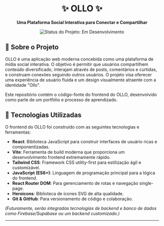 <h1 align="center">✨ OLLO ✨</h1>

<p align="center">
  <strong>Uma Plataforma Social Interativa para Conectar e Compartilhar</strong>
</p>

<p align="center">
  <img src="https://img.shields.io/badge/status-em%20desenvolvimento-yellow" alt="Status do Projeto: Em Desenvolvimento"/>
</p>

## 🎯 Sobre o Projeto

OLLO é uma aplicação web moderna concebida como uma plataforma de mídia social interativa. O objetivo é permitir que usuários compartilhem conteúdo diversificado, interajam através de posts, comentários e curtidas, e construam conexões seguindo outros usuários. O projeto visa oferecer uma experiência de usuário fluida e um design visualmente atraente com a identidade "Ollo".

Este repositório contém o código-fonte do frontend do OLLO, desenvolvido como parte de um portfólio e processo de aprendizado.

## 🚀 Tecnologias Utilizadas

O frontend do OLLO foi construído com as seguintes tecnologias e ferramentas:

* **React**: Biblioteca JavaScript para construir interfaces de usuário ricas e componentizadas.
* **Vite**: Ferramenta de build moderna que proporciona um desenvolvimento frontend extremamente rápido.
* **Tailwind CSS**: Framework CSS utility-first para estilização ágil e customizável.
* **JavaScript (ES6+)**: Linguagem de programação principal para a lógica do frontend.
* **React Router DOM**: Para gerenciamento de rotas e navegação single-page.
* **Heroicons**: Biblioteca de ícones SVG de alta qualidade.
* **Git & GitHub**: Para versionamento de código e colaboração.

*(Futuramente, serão integradas tecnologias de backend e banco de dados como Firebase/Supabase ou um backend customizado.)*

---
